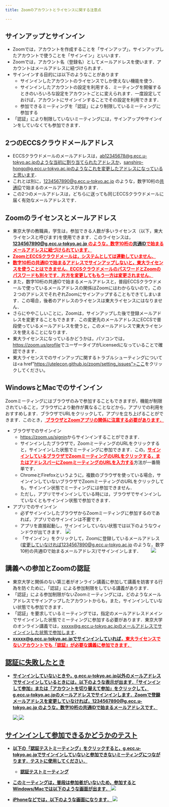 ```yaml
---
title: Zoomのアカウントとライセンスに関する注意点

---
```

## サインアップとサインイン
* Zoomでは，アカウントを作成することを「サインアップ」，サインアップしたアカウントで使うことを「サインイン」といいます．
* Zoomでは，アカウント名（登録名）としてメールアドレスを使います．アカウントはメールアドレスに紐づけられます．
* サインインする目的には以下のようなことがあります
  * サインインしたアカウントのライセンスでしか使えない機能を使う．
  * サインインしたアカウントの設定を利用する．ミーティングを開催するときのいろいろな設定をアカウントごとに変えられます．一度設定しておけば，アカウントにサインインすることでその設定を利用できます．
  * 参加できるミーティングを「認証」により制限しているミーティングに参加する
* 「認証」により制限していないミーティングには，サインアップやサインインをしていなくても参加できます．

## 2つのECCSクラウドメールアドレス
* ECCSクラウドメールのメールアドレスは，ab12345678@g.ecc.u-tokyo.ac.jpのような当初に割り当てられたアドレスか，sanshiro-hongo@g.ecc.u-tokyo.ac.jpのようなこれを変更したアドレスになっていると思います．
* これとは別に，1234567890@g.ecc.u-tokyo.ac.jp のような，数字10桁の<a href="https://utlecon.github.io/glossary">共通ID</a>で始まるのメールアドレスがあります．
* この2つのメールアドレスは，どちらに送っても同じECCSクラウドメールに届く有効なメールアドレスです．

## Zoomのライセンスとメールアドレス
* 東京大学の教職員，学生は，参加できる人数が多いライセンス（以下，東大ライセンスと呼びます)を使用できます．このライセンスは，<font color ="red"><b><u>1234567890@g.ecc.u-tokyo.ac.jp のような，数字10桁の<a href="https://utlecon.github.io/glossary">共通ID</a>で始まるメールアドレスに紐づけられています．</u></b></font>
* <font color="red"><b><u>ZoomとECCSクラウドメールは，システムとしては連動していません．</u></b></font>
* <font color="red"><b><u> 数字10桁の共通IDで始まるアドレスでサインアップしないと，東大ライセンスを使うことはできません．ECCSクラウドメールのパスワードとZoomのパスワードも別々です．片方を変更してももう一方は変更されません．</u></b></font>
* また，数字10桁の共通IDで始まるメールアドレスと，普段ECCSクラウドメールで使っているメールアドレスの関係はZoomにはわからないので，この２つのアドレスでそれぞれZoomにサインアップすることもできてしまいます．この場合，後者のアドレスのライセンスは東大ライセンスにはなりません．
* さらにややこしいことに，Zoomは，サインアップした後で登録メールアドレスを変更することもできます．この変更先のメールアドレスにECCSで普段使っているメールアドレスを使うと，このメールアドレスで東大ライセンスを使えることになります．
* 東大ライセンスになっているかどうかは，パソコンでは，<a href="https://zoom.us/profile">https://zoom.us/profile</a>でユーザータイプがLicensedになっていることで確認できます．
* 東大ライセンスでのサインアップに関するトラブルシューティングについては<a href"https://utelecon.github.io/zoom/setting_issues">ここ</a>をクリックしてください。

## WindowsとMacでのサインイン
Zoomミーティングにはブラウザのみで参加することもできますが，機能が制限されていること，ブラウザにより動作が異なることなどから，アプリでの利用をおすすめします．ブラウザでURLをクリックして，アプリを立ち上げることができます．このとき，<font color ="red"><b><u> ブラウザとZoomアプリの関係に注意する必要があります．</u></b></font>
* ブラウザでのサインイン
  * <a href="https://zoom.us/signin">https://zoom.us/signin</a>からサインインすることができます．
  * サインインしたブラウザで，ZoomミーティングのURLをクリックすると，サインインした状態でミーティングに参加できます．この，<font color="red"><b><u>サインインしているブラウザでZoomミーティングのURLをクリックする，またはアドレスバーにZoomミーティングのURLを入力する</u></b></font>方法が一番簡単です．
  * ChromeとFirefoxというように，複数のブラウザを使っている場合，サインインしていないブラウザでZoomミーティングのURLをクリックしても，サインイン状態でミーティングには参加できません．
  * ただし，アプリでサインインしている時には，ブラウザでサインインしていなくともサインイン状態で参加できます．
* アプリでのサインイン
  * 必ずサインインしたブラウザからZoomミーティングに参加するのであれば，アプリでのサインインは不要です．
  * アプリを直接起動し，サインインしていない状態では以下のようなウィンドウが出てきます．
  ![](img/zoom_win_app_1st.png)
  * 「サインイン」をクリックして，Zoomに登録しているメールアドレス(変更していなければ1234567890@g.ecc.u-tokyo.ac.jp のような，数字10桁の共通IDで始まるメールアドレス)でサインインします．
　　![](img/zoom_win_app_signin.png)  

## 講義への参加とZoomの認証
* 東京大学と関係のない第三者がオンライン講義に参加して講義を妨害する行為を防ぐために，「認証」による参加制限をしている講義があります．
* 「認証」による参加制限がないZoomミーティングには，どのようなメールアドレスでサインアップしたアカウントからも，また，サインインしていない状態でも参加できます．
* 「認証」を要求しているミーティングでは，指定のメールアドレスドメインでサインインした状態でミーティングに参加する必要があります．東京大学のオンライン講義では，xxxxx@g.ecc.u-tokyo.ac.jpのメールアドレスでサインインした状態で参加します．
* <font color="red"><b><u> xxxxx@g.ecc.u-tokyo.ac.jpでサインインしていれば，東大ライセンスでないアカウントでも「認証」が必要な講義に参加できます．</font>



## 認証に失敗したとき
* サインインしていないときや，g.ecc.u-tokyo.ac.jp以外のメールアドレスでサインインしているときには，以下のような表示が出ます．「サインインして参加」または「アカウントを切り替えて参加」をクリックして，g.ecc.u-tokyo.ac.jpのメールアドレスでサインインします．Zoomで登録メールアドレスを変更していなければ，1234567890@g.ecc.u-tokyo.ac.jp のような，数字10桁の共通IDで始まるメールアドレスです．

  ![](img/zoom_win_authreq.png) ![](img/zoom_win_authchange.png)

## サインインして参加できるかどうかのテスト
* 以下の「認証テストミーティング」をクリックすると，g.ecc.u-tokyo.ac.jpでサインインしていないと参加できないミーティングにつながります．テストに使用してください．

  * <a href="https://zoom.us/j/363388121?pwd=d2Q5ZWEveFd3VWg4Z0RkVytMOExPQT09"> 認証テストミーティング </a>
* このミーティングは，普段は参加者がいないため，参加するとWindows/Macでは以下のような画面が出ます．
  ![](img/zoom_win_auth_test.png)
* iPhoneなどでは，以下のような画面になります．
  ![](img/zoom_iphone_auth_test.png)


